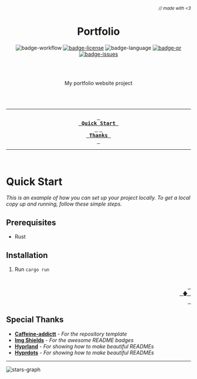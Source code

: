 ###### _<div align="right"><sub>// made with &lt;3</sub></div>_

<div align="center">

# Portfolio

![badge-workflow]
[![badge-license]][license]
![badge-language]
[![badge-pr]][prs]
[![badge-issues]][issues]

<br><br>

My portfolio website project

<br><br>

---

**[<kbd> <br> Quick Start <br> </kbd>](#quick-start)**
**[<kbd> <br> Thanks <br> </kbd>](#special-thanks)**

---

<br>

</div>

# Quick Start

_This is an example of how you can set up your project locally.
To get a local copy up and running, follow these simple steps._

## Prerequisites

- Rust

## Installation

1. Run `cargo run`

<div align="right">
  <br>
  <a href="#-made-with-3"><kbd> <br> 🡅 <br> </kbd></a>
</div>

## Special Thanks

- **[Caffeine-addictt][template-repo]** - _For the repository template_
- **[Img Shields][img-shields]** - _For the awesome README badges_
- **[Hyprland][hyprland]** - _For showing how to make beautiful READMEs_
- **[Hyprdots][hyprdots]** - _For showing how to make beautiful READMEs_

---

![stars-graph]

[stars-graph]: https://starchart.cc/caffeine-addictt/portfolio.svg?variant=adaptive
[prs]: https://github.com/caffeine-addictt/portfolio/pulls
[issues]: https://github.com/caffeine-addictt/portfolio/issues
[license]: https://github.com/caffeine-addictt/portfolio/blob/main/LICENSE
[template-repo]: https://github.com/caffeine-addictt/waku
[hyprland]: https://github.com/hyprwm/Hyprland
[hyprdots]: https://github.com/prasanthrangan/hyprdots
[img-shields]: https://shields.io
[badge-workflow]: https://github.com/caffeine-addictt/portfolio/actions/workflows/test.yml/badge.svg
[badge-issues]: https://img.shields.io/github/issues/caffeine-addictt/portfolio
[badge-pr]: https://img.shields.io/github/issues-pr/caffeine-addictt/portfolio
[badge-language]: https://img.shields.io/github/languages/top/caffeine-addictt/portfolio
[badge-license]: https://img.shields.io/github/license/caffeine-addictt/portfolio
